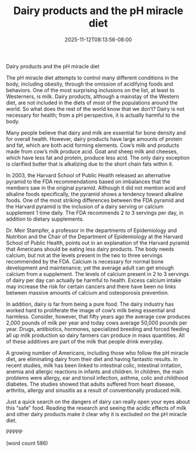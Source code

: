 ﻿---
title: "Dairy products and the pH miracle diet"
date: 2025-11-12T08:13:56-08:00
description: "Text Tips for Web Success"
featured_image: "/images/Text.jpg"
tags: ["Text"]
---

Dairy products and the pH miracle diet 

The pH miracle diet attempts to control many different conditions in the body, including obesity, through the omission of acidifying foods and behaviors. One of the most surprising inclusions on the list, at least to Westerners, is milk. Dairy products, although a mainstay of the Western diet, are not included in the diets of most of the populations around the world. So what does the rest of the world know that we don’t? Dairy is not necessary for health; from a pH perspective, it is actually harmful to the body.

Many people believe that dairy and milk are essential for bone density and for overall health. However, dairy products have large amounts of protein and fat, which are both acid forming elements. Cow’s milk and products made from cow’s milk produce acid. Goat and sheep milk and cheeses, which have less fat and protein, produce less acid. The only dairy exception is clarified butter that is alkalizing due to the short chain fats within it.

In 2003, the Harvard School of Public Health released an alternative pyramid to the FDA recommendations based on imbalances that the members saw in the original pyramid. Although it did not mention acid and alkaline foods specifically, the pyramid shows a tendency toward alkaline foods. One of the most striking differences between the FDA pyramid and the Harvard pyramid is the inclusion of a dairy serving or calcium supplement 1 time daily. The FDA recommends 2 to 3 servings per day, in addition to dietary supplements.

Dr. Meir Stampfer, a professor in the departments of Epidemiology and Nutrition and the Chair of the Department of Epidemiology at the Harvard School of Public Health, points out in an explanation of the Harvard pyramid that Americans should be eating less dairy products. The body needs calcium, but not at the levels present in the two to three servings recommended by the FDA. Calcium is necessary for normal bone development and maintenance; yet the average adult can get enough calcium from a supplement. The levels of calcium present in 2 to 3 servings of dairy per day can actually be harmful to health. Excess calcium intake may increase the risk for certain cancers and there have been no links between massive amounts of calcium and osteoporosis prevention.

In addition, dairy is far from being a pure food. The dairy industry has worked hard to proliferate the image of cow’s milk being essential and harmless. Consider, however, that fifty years ago the average cow produces 2,000 pounds of milk per year and today cows average 50,000 pounds per year. Drugs, antibiotics, hormones, specialized breeding and forced feeding all up milk production so dairy farmers can produce in mass quantities. All of these additives are part of the milk that people drink everyday. 

A growing number of Americans, including those who follow the pH miracle diet, are eliminating dairy from their diet and having fantastic results. In recent studies, milk has been linked to intestinal colic, intestinal irritation, anemia and allergic reactions in infants and children. In children, the main problems were allergy, ear and tonsil infection, asthma, colic and childhood diabetes. The studies showed that adults suffered from heart disease, arthritis, allergy and sinusitis as a result of conventionally produced milk.

Just a quick search on the dangers of dairy can really open your eyes about this “safe” food. Reading the research and seeing the acidic effects of milk and other dairy products make it clear why it is excluded on the pH miracle diet.

PPPPP

(word count 586)
